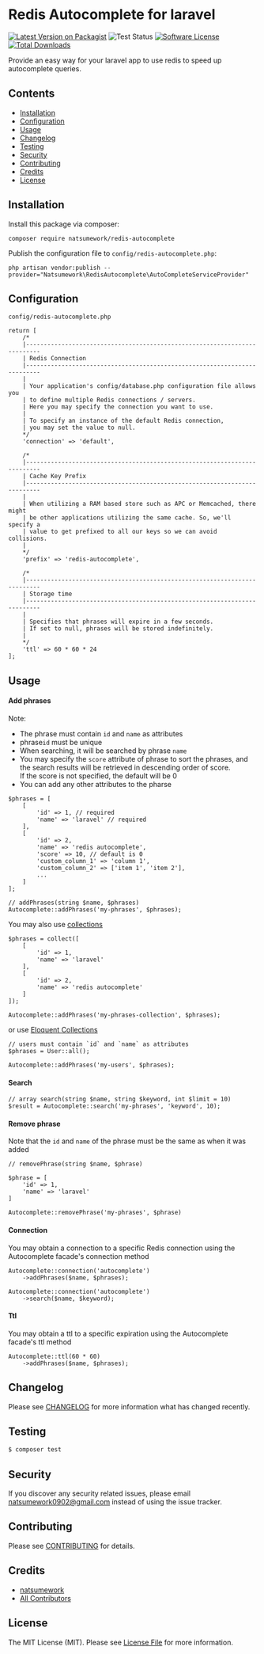 # Redis Autocomplete for laravel

[![Latest Version on Packagist](https://img.shields.io/packagist/v/natsumework/redis-autocomplete.svg?style=flat-square)](https://packagist.org/packages/natsumework/redis-autocomplete)
![Test Status](https://img.shields.io/github/actions/workflow/status/natsumework/redis-autocomplete/test.yml?branch=main)
[![Software License](https://img.shields.io/badge/license-MIT-brightgreen.svg?style=flat-square)](LICENSE.md)
[![Total Downloads](https://img.shields.io/packagist/dt/natsumework/redis-autocomplete.svg?style=flat-square)](https://packagist.org/packages/natsumework/redis-autocomplete)

Provide an easy way for your laravel app to use redis to speed up autocomplete queries.

## Contents

- [Installation](#installation)
- [Configuration](#configuration)   
- [Usage](#usage)
- [Changelog](#changelog)
- [Testing](#testing)
- [Security](#security)
- [Contributing](#contributing)
- [Credits](#credits)
- [License](#license)


## Installation

Install this package via composer:

```
composer require natsumework/redis-autocomplete
```

Publish the configuration file to `config/redis-autocomplete.php`:

```
php artisan vendor:publish --provider="Natsumework\RedisAutocomplete\AutoCompleteServiceProvider"
```

## Configuration

`config/redis-autocomplete.php`

```
return [
    /*
    |--------------------------------------------------------------------------
    | Redis Connection
    |--------------------------------------------------------------------------
    |
    | Your application's config/database.php configuration file allows you
    | to define multiple Redis connections / servers.
    | Here you may specify the connection you want to use.
    |
    | To specify an instance of the default Redis connection,
    | you may set the value to null.
    */
    'connection' => 'default',

    /*
    |--------------------------------------------------------------------------
    | Cache Key Prefix
    |--------------------------------------------------------------------------
    |
    | When utilizing a RAM based store such as APC or Memcached, there might
    | be other applications utilizing the same cache. So, we'll specify a
    | value to get prefixed to all our keys so we can avoid collisions.
    |
    */
    'prefix' => 'redis-autocomplete',

    /*
    |--------------------------------------------------------------------------
    | Storage time
    |--------------------------------------------------------------------------
    |
    | Specifies that phrases will expire in a few seconds.
    | If set to null, phrases will be stored indefinitely.
    |
    */
    'ttl' => 60 * 60 * 24
];
```

## Usage

#### Add phrases

Note:
+ The phrase must contain `id` and `name` as attributes
+  phrase`id` must be unique
+ When searching, it will be searched by phrase `name`
+ You may specify the `score` attribute of phrase to sort the phrases, 
and the search results will be retrieved in descending order of score.  
If the score is not specified, the default will be 0
+ You can add any other attributes to the pharse

```
$phrases = [
    [
        'id' => 1, // required
        'name' => 'laravel' // required
    ],
    [
        'id' => 2,
        'name' => 'redis autocomplete',
        'score' => 10, // default is 0
        'custom_column_1' => 'column 1',
        'custom_column_2' => ['item 1', 'item 2'],
        ...
    ]
];

// addPhrases(string $name, $phrases)
Autocomplete::addPhrases('my-phrases', $phrases);
```

You may also use [collections](https://laravel.com/docs/master/collections)

```
$phrases = collect([
    [
        'id' => 1,
        'name' => 'laravel'
    ],
    [
        'id' => 2,
        'name' => 'redis autocomplete'
    ]
]);

Autocomplete::addPhrases('my-phrases-collection', $phrases);
```

or use [Eloquent Collections](https://laravel.com/docs/master/eloquent-collections)

```
// users must contain `id` and `name` as attributes
$phrases = User::all();

Autocomplete::addPhrases('my-users', $phrases);
```

#### Search

```
// array search(string $name, string $keyword, int $limit = 10)
$result = Autocomplete::search('my-phrases', 'keyword', 10);
```

#### Remove phrase

Note that the `id` and `name` of the phrase must be the same as when it was added 

```
// removePhrase(string $name, $phrase)

$phrase = [
    'id' => 1,
    'name' => 'laravel'
]

Autocomplete::removePhrase('my-phrases', $phrase)
```

#### Connection

You may obtain a connection to a specific Redis connection using the Autocomplete facade's connection method

```
Autocomplete::connection('autocomplete')
    ->addPhrases($name, $phrases);

Autocomplete::connection('autocomplete')
    ->search($name, $keyword);
```

#### Ttl

You may obtain a ttl to a specific expiration using the Autocomplete facade's ttl method

```
Autocomplete::ttl(60 * 60)
    ->addPhrases($name, $phrases);
```

## Changelog

Please see [CHANGELOG](CHANGELOG.md) for more information what has changed recently.

## Testing

``` bash
$ composer test
```

## Security

If you discover any security related issues, please email natsumework0902@gmail.com instead of using the issue tracker.

## Contributing

Please see [CONTRIBUTING](CONTRIBUTING.md) for details.

## Credits

- [natsumework](https://github.com/natsumework)
- [All Contributors](../../contributors)

## License

The MIT License (MIT). Please see [License File](LICENSE.md) for more information.
